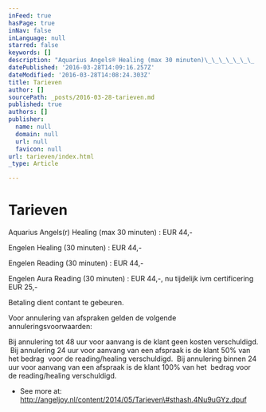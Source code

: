 ```yaml
---
inFeed: true
hasPage: true
inNav: false
inLanguage: null
starred: false
keywords: []
description: "Aquarius Angels® Healing (max 30 minuten)\_\_\_\_\_\_\_ : EUR 44,-"
datePublished: '2016-03-28T14:09:16.257Z'
dateModified: '2016-03-28T14:08:24.303Z'
title: Tarieven
author: []
sourcePath: _posts/2016-03-28-tarieven.md
published: true
authors: []
publisher:
  name: null
  domain: null
  url: null
  favicon: null
url: tarieven/index.html
_type: Article

---
```

# Tarieven

Aquarius Angels(r) Healing (max 30 minuten)        : EUR 44,-

Engelen Healing (30 minuten)                                : EUR 44,- 

Engelen Reading (30 minuten)                               : EUR 44,-

Engelen Aura Reading (30 minuten)                      : EUR 44,-, nu tijdelijk ivm certificering EUR 25,-

Betaling dient contant te gebeuren. 

Voor annulering van afspraken gelden de volgende annuleringsvoorwaarden:  

Bij annulering tot 48 uur voor aanvang is de klant geen kosten verschuldigd.  Bij annulering 24 uur voor aanvang van een afspraak is de klant 50% van het bedrag  voor de reading/healing verschuldigd.  Bij annulering binnen 24 uur voor aanvang van een afspraak is de klant 100% van het  bedrag voor de reading/healing verschuldigd. 

- See more at: http://angeljoy.nl/content/2014/05/Tarieven\#sthash.4Nu9uGYz.dpuf